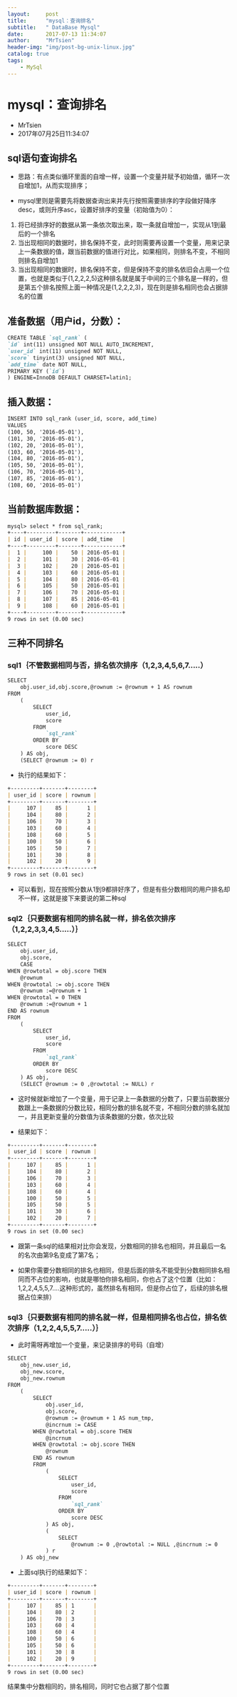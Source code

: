 ```yaml
---
layout:     post
title:      "mysql：查询排名"
subtitle:   " DataBase Mysql"
date:       2017-07-13 11:34:07
author:     "MrTsien"
header-img: "img/post-bg-unix-linux.jpg"
catalog: true
tags:
    - MySql
---
```



# mysql：查询排名
+ MrTsien
+ 2017年07月25日11:34:07

## sql语句查询排名
+ 思路：有点类似循环里面的自增一样，设置一个变量并赋予初始值，循环一次自增加1，从而实现排序；

+ mysql里则是需要先将数据查询出来并先行按照需要排序的字段做好降序desc，或则升序asc，设置好排序的变量（初始值为0）：
1. 将已经排序好的数据从第一条依次取出来，取一条就自增加一，实现从1到最后的一个排名
2. 当出现相同的数据时，排名保持不变，此时则需要再设置一个变量，用来记录上一条数据的值，跟当前数据的值进行对比，如果相同，则排名不变，不相同则排名自增加1
3. 当出现相同的数据时，排名保持不变，但是保持不变的排名依旧会占用一个位置，也就是类似于(1,2,2,2,5)这种排名就是属于中间的三个排名是一样的，但是第五个排名按照上面一种情况是(1,2,2,2,3)，现在则是排名相同也会占据排名的位置

## 准备数据（用户id，分数）：
```markdown
CREATE TABLE `sql_rank` (
`id` int(11) unsigned NOT NULL AUTO_INCREMENT,
`user_id` int(11) unsigned NOT NULL,
`score` tinyint(3) unsigned NOT NULL,
`add_time` date NOT NULL,
PRIMARY KEY (`id`)
) ENGINE=InnoDB DEFAULT CHARSET=latin1;
```

## 插入数据：
```markdown
INSERT INTO sql_rank (user_id, score, add_time)
VALUES
(100, 50, '2016-05-01'),
(101, 30, '2016-05-01'),
(102, 20, '2016-05-01'),
(103, 60, '2016-05-01'),
(104, 80, '2016-05-01'),
(105, 50, '2016-05-01'),
(106, 70, '2016-05-01'),
(107, 85, '2016-05-01'),
(108, 60, '2016-05-01')
```

## 当前数据库数据：
```markdown
mysql> select * from sql_rank;
+----+---------+-------+------------+
| id | user_id | score | add_time   |
+----+---------+-------+------------+
|  1 |     100 |    50 | 2016-05-01 |
|  2 |     101 |    30 | 2016-05-01 |
|  3 |     102 |    20 | 2016-05-01 |
|  4 |     103 |    60 | 2016-05-01 |
|  5 |     104 |    80 | 2016-05-01 |
|  6 |     105 |    50 | 2016-05-01 |
|  7 |     106 |    70 | 2016-05-01 |
|  8 |     107 |    85 | 2016-05-01 |
|  9 |     108 |    60 | 2016-05-01 |
+----+---------+-------+------------+
9 rows in set (0.00 sec)
```

## 三种不同排名
### sql1｛不管数据相同与否，排名依次排序（1,2,3,4,5,6,7.....）
```markdown
SELECT
    obj.user_id,obj.score,@rownum := @rownum + 1 AS rownum
FROM
    (
        SELECT
            user_id,
            score
        FROM
            `sql_rank`
        ORDER BY
            score DESC
    ) AS obj,
    (SELECT @rownum := 0) r
```

+ 执行的结果如下：
```markdown
+---------+-------+--------+
| user_id | score | rownum |
+---------+-------+--------+
|     107 |    85 |      1 |
|     104 |    80 |      2 |
|     106 |    70 |      3 |
|     103 |    60 |      4 |
|     108 |    60 |      5 |
|     100 |    50 |      6 |
|     105 |    50 |      7 |
|     101 |    30 |      8 |
|     102 |    20 |      9 |
+---------+-------+--------+
9 rows in set (0.01 sec)
```
+ 可以看到，现在按照分数从1到9都排好序了，但是有些分数相同的用户排名却不一样，这就是接下来要说的第二种sql

### sql2｛只要数据有相同的排名就一样，排名依次排序（1,2,2,3,3,4,5.....）｝
```markdown
SELECT
    obj.user_id,
    obj.score,
    CASE
WHEN @rowtotal = obj.score THEN
    @rownum
WHEN @rowtotal := obj.score THEN
    @rownum :=@rownum + 1
WHEN @rowtotal = 0 THEN
    @rownum :=@rownum + 1
END AS rownum
FROM
    (
        SELECT
            user_id,
            score
        FROM
            `sql_rank`
        ORDER BY
            score DESC
    ) AS obj,
    (SELECT @rownum := 0 ,@rowtotal := NULL) r
```
+ 这时候就新增加了一个变量，用于记录上一条数据的分数了，只要当前数据分数跟上一条数据的分数比较，相同分数的排名就不变，不相同分数的排名就加一，并且更新变量的分数值为该条数据的分数，依次比较

+ 结果如下：
```markdown
+---------+-------+--------+
| user_id | score | rownum |
+---------+-------+--------+
|     107 |    85 |      1 |
|     104 |    80 |      2 |
|     106 |    70 |      3 |
|     103 |    60 |      4 |
|     108 |    60 |      4 |
|     100 |    50 |      5 |
|     105 |    50 |      5 |
|     101 |    30 |      6 |
|     102 |    20 |      7 |
+---------+-------+--------+
9 rows in set (0.00 sec)
```
+ 跟第一条sql的结果相对比你会发现，分数相同的排名也相同，并且最后一名的名次由第9名变成了第7名；

+ 如果你需要分数相同的排名也相同，但是后面的排名不能受到分数相同排名相同而不占位的影响，也就是哪怕你排名相同，你也占了这个位置（比如：1,2,2,4,5,5,7....这种形式的，虽然排名有相同，但是你占位了，后续的排名根据占位来排）

### sql3｛只要数据有相同的排名就一样，但是相同排名也占位，排名依次排序（1,2,2,4,5,5,7.....）｝
+ 此时需呀再增加一个变量，来记录排序的号码（自增）
```markdown
SELECT
    obj_new.user_id,
    obj_new.score,
    obj_new.rownum
FROM
    (
        SELECT
            obj.user_id,
            obj.score,
            @rownum := @rownum + 1 AS num_tmp,
            @incrnum := CASE
        WHEN @rowtotal = obj.score THEN
            @incrnum
        WHEN @rowtotal := obj.score THEN
            @rownum
        END AS rownum
        FROM
            (
                SELECT
                    user_id,
                    score
                FROM
                    `sql_rank`
                ORDER BY
                    score DESC
            ) AS obj,
            (
                SELECT
                    @rownum := 0 ,@rowtotal := NULL ,@incrnum := 0
            ) r
    ) AS obj_new
```
+ 上面sql执行的结果如下：
```markdown
+---------+-------+--------+
| user_id | score | rownum |
+---------+-------+--------+
|     107 |    85 | 1      |
|     104 |    80 | 2      |
|     106 |    70 | 3      |
|     103 |    60 | 4      |
|     108 |    60 | 4      |
|     100 |    50 | 6      |
|     105 |    50 | 6      |
|     101 |    30 | 8      |
|     102 |    20 | 9      |
+---------+-------+--------+
9 rows in set (0.00 sec)
```
结果集中分数相同的，排名相同，同时它也占据了那个位置